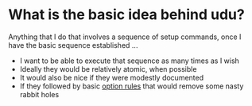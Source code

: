 # What is the basic idea behind udu?

Anything that I do that involves a sequence of setup commands, once I have the basic sequence established ...

- I want to be able to execute that sequence as many times as I wish
- Ideally they would be relatively atomic, when possible
- It would also be nice if they were modestly documented
- If they followed by basic [option rules](/OPTION_RULES.md) that would remove some nasty rabbit holes
